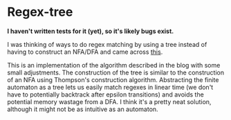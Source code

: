 # Regex-tree

__I haven't written tests for it (yet), so it's likely bugs exist.__

I was thinking of ways to do regex matching by using a tree instead of having to construct an NFA/DFA and came across [this](http://morepypy.blogspot.no/2010/05/efficient-and-elegant-regular.html). 


This is an implementation of the algorithm described in the blog with some small adjustments. The construction of the tree is similar to the construction of an NFA using Thompson's construction algorithm. Abstracting the finite automaton as a tree lets us easily match regexes in linear time (we don't have to potentially backtrack after epsilon transitions) and avoids the potential memory wastage from a DFA. I think it's a pretty neat solution, although it might not be as intuitive as an automaton.
